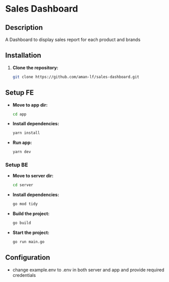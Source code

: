 # Sales Dashboard

## Description

A Dashboard to display sales report for each product and brands

## Installation

1. **Clone the repository:**

   ```bash
   git clone https://github.com/aman-lf/sales-dashboard.git
   ```

## Setup FE

- **Move to app dir:**

  ```bash
  cd app

  ```

- **Install dependencies:**

  ```bash
  yarn install

  ```

- **Run app:**

  ```bash
  yarn dev
  ```

### Setup BE

- **Move to server dir:**

  ```bash
  cd server

  ```

- **Install dependencies:**

  ```bash
  go mod tidy
  ```

- **Build the project:**

  ```bash
  go build
  ```

- **Start the project:**

  ```bash
  go run main.go
  ```

## Configuration

- change example.env to .env in both server and app and provide required credentials
